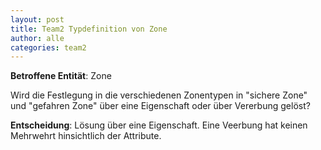 ```yaml
---
layout: post
title: Team2 Typdefinition von Zone
author: alle
categories: team2
---
```


**Betroffene Entität**: Zone

Wird die Festlegung in die verschiedenen Zonentypen in "sichere Zone" und "gefahren Zone" über eine Eigenschaft oder über Vererbung gelöst? 

**Entscheidung**: Lösung über eine Eigenschaft. Eine Veerbung hat keinen Mehrwehrt hinsichtlich der Attribute.
